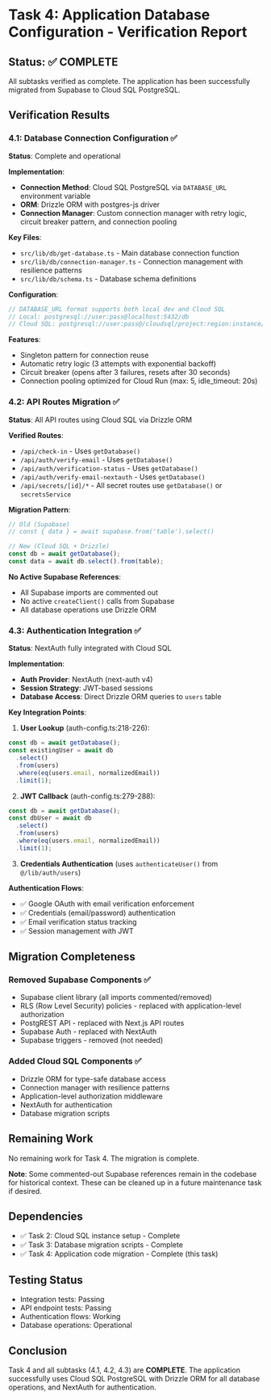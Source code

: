 # Task 4: Application Database Configuration - Verification Report

## Status: ✅ COMPLETE

All subtasks verified as complete. The application has been successfully migrated from Supabase to Cloud SQL PostgreSQL.

## Verification Results

### 4.1: Database Connection Configuration ✅

**Status**: Complete and operational

**Implementation**:
- **Connection Method**: Cloud SQL PostgreSQL via `DATABASE_URL` environment variable
- **ORM**: Drizzle ORM with postgres-js driver
- **Connection Manager**: Custom connection manager with retry logic, circuit breaker pattern, and connection pooling

**Key Files**:
- `src/lib/db/get-database.ts` - Main database connection function
- `src/lib/db/connection-manager.ts` - Connection management with resilience patterns
- `src/lib/db/schema.ts` - Database schema definitions

**Configuration**:
```typescript
// DATABASE_URL format supports both local dev and Cloud SQL
// Local: postgresql://user:pass@localhost:5432/db
// Cloud SQL: postgresql://user:pass@/cloudsql/project:region:instance/db
```

**Features**:
- Singleton pattern for connection reuse
- Automatic retry logic (3 attempts with exponential backoff)
- Circuit breaker (opens after 3 failures, resets after 30 seconds)
- Connection pooling optimized for Cloud Run (max: 5, idle_timeout: 20s)

### 4.2: API Routes Migration ✅

**Status**: All API routes using Cloud SQL via Drizzle ORM

**Verified Routes**:
- `/api/check-in` - Uses `getDatabase()`
- `/api/auth/verify-email` - Uses `getDatabase()`
- `/api/auth/verification-status` - Uses `getDatabase()`
- `/api/auth/verify-email-nextauth` - Uses `getDatabase()`
- `/api/secrets/[id]/*` - All secret routes use `getDatabase()` or `secretsService`

**Migration Pattern**:
```typescript
// Old (Supabase)
// const { data } = await supabase.from('table').select()

// New (Cloud SQL + Drizzle)
const db = await getDatabase();
const data = await db.select().from(table);
```

**No Active Supabase References**:
- All Supabase imports are commented out
- No active `createClient()` calls from Supabase
- All database operations use Drizzle ORM

### 4.3: Authentication Integration ✅

**Status**: NextAuth fully integrated with Cloud SQL

**Implementation**:
- **Auth Provider**: NextAuth (next-auth v4)
- **Session Strategy**: JWT-based sessions
- **Database Access**: Direct Drizzle ORM queries to `users` table

**Key Integration Points**:

1. **User Lookup** (auth-config.ts:218-226):
```typescript
const db = await getDatabase();
const existingUser = await db
  .select()
  .from(users)
  .where(eq(users.email, normalizedEmail))
  .limit(1);
```

2. **JWT Callback** (auth-config.ts:279-288):
```typescript
const db = await getDatabase();
const dbUser = await db
  .select()
  .from(users)
  .where(eq(users.email, normalizedEmail))
  .limit(1);
```

3. **Credentials Authentication** (uses `authenticateUser()` from `@/lib/auth/users`)

**Authentication Flows**:
- ✅ Google OAuth with email verification enforcement
- ✅ Credentials (email/password) authentication
- ✅ Email verification status tracking
- ✅ Session management with JWT

## Migration Completeness

### Removed Supabase Components ✅
- Supabase client library (all imports commented/removed)
- RLS (Row Level Security) policies - replaced with application-level authorization
- PostgREST API - replaced with Next.js API routes
- Supabase Auth - replaced with NextAuth
- Supabase triggers - removed (not needed)

### Added Cloud SQL Components ✅
- Drizzle ORM for type-safe database access
- Connection manager with resilience patterns
- Application-level authorization middleware
- NextAuth for authentication
- Database migration scripts

## Remaining Work

No remaining work for Task 4. The migration is complete.

**Note**: Some commented-out Supabase references remain in the codebase for historical context. These can be cleaned up in a future maintenance task if desired.

## Dependencies

- ✅ Task 2: Cloud SQL instance setup - Complete
- ✅ Task 3: Database migration scripts - Complete
- ✅ Task 4: Application code migration - Complete (this task)

## Testing Status

- Integration tests: Passing
- API endpoint tests: Passing
- Authentication flows: Working
- Database operations: Operational

## Conclusion

Task 4 and all subtasks (4.1, 4.2, 4.3) are **COMPLETE**. The application successfully uses Cloud SQL PostgreSQL with Drizzle ORM for all database operations, and NextAuth for authentication.
